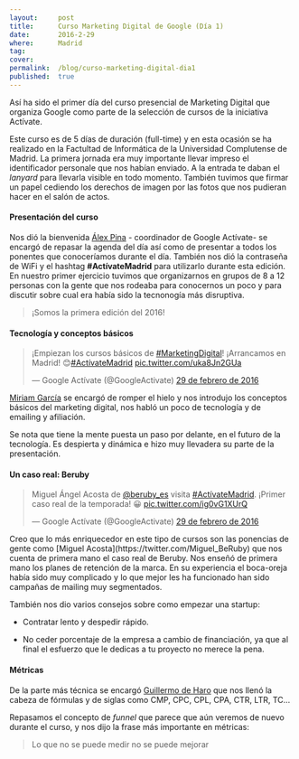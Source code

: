 ```yaml
---
layout:     post
title:      Curso Marketing Digital de Google (Día 1)
date:       2016-2-29
where:      Madrid
tag:        
cover:      
permalink:  /blog/curso-marketing-digital-dia1
published:  true
---
```


Así ha sido el primer día del curso presencial de Marketing Digital que organiza Google como parte de la selección de cursos de la iniciativa Actívate.

Este curso es de 5 días de duración (full-time) y en esta ocasión se ha realizado en la Factultad de Informática de la Universidad Complutense de Madrid.
La primera jornada era muy importante llevar impreso el identificador personale que nos habían enviado. A la entrada te daban el *lanyard* para llevarla visible en todo momento. También tuvimos que firmar un papel cediendo los derechos de imagen por las fotos que nos pudieran hacer en el salón de actos.

#### Presentación del curso

Nos dió la bienvenida [Álex Pina](https://twitter.com/pina089) - coordinador de Google Actívate- se encargó de repasar la agenda del día así como de presentar a todos los ponentes que conoceríamos durante el día. También nos dió la contraseña de WiFi y el hashtag **#ActívateMadrid** para utilizarlo durante esta edición. En nuestro primer ejercicio tuvimos que organizarnos en grupos de 8 a 12 personas con la gente que nos rodeaba para conocernos un poco y para discutir sobre cual era había sido la tecnonogía más disruptiva.

> ¡Somos la primera edición del 2016!

#### Tecnología y conceptos básicos

<blockquote class="twitter-tweet tw-align-center" data-lang="es"><p lang="es" dir="ltr">¡Empiezan los cursos básicos de <a href="https://twitter.com/hashtag/MarketingDigital?src=hash">#MarketingDigital</a>! ¡Arrancamos en Madrid! 😊<a href="https://twitter.com/hashtag/Act%C3%ADvateMadrid?src=hash">#ActívateMadrid</a> <a href="https://t.co/uka8Jn2GUa">pic.twitter.com/uka8Jn2GUa</a></p>&mdash; Google Actívate (@GoogleActivate) <a href="https://twitter.com/GoogleActivate/status/704264713752997888">29 de febrero de 2016</a></blockquote>
<script async src="//platform.twitter.com/widgets.js" charset="utf-8"></script>

[Miriam García](https://twitter.com/MiriamGArmesto)
se encargó de romper el hielo y nos introdujo los conceptos básicos del marketing digital, nos habló un poco de tecnología y de emailing y afiliación.

Se nota que tiene la mente puesta un paso por delante, en el futuro de la tecnología. Es despierta y dinámica e hizo muy llevadera su parte de la presentación.

#### Un caso real: Beruby
<blockquote class="twitter-tweet tw-align-center" data-lang="es"><p lang="es" dir="ltr">Miguel Ángel Acosta de <a href="https://twitter.com/beruby_es">@beruby_es</a> visita <a href="https://twitter.com/hashtag/Act%C3%ADvateMadrid?src=hash">#ActívateMadrid</a>. ¡Primer caso real de la temporada! 😀 <a href="https://t.co/ig0vG1XUrQ">pic.twitter.com/ig0vG1XUrQ</a></p>&mdash; Google Actívate (@GoogleActivate) <a href="https://twitter.com/GoogleActivate/status/704318263833059328">29 de febrero de 2016</a></blockquote>
<script async src="//platform.twitter.com/widgets.js" charset="utf-8"></script>
Creo que lo más enriquecedor en este tipo de cursos son las ponencias de gente como
[Miguel Acosta](https://twitter.com/Miguel_BeRuby) que nos cuenta de primera mano el caso real de Beruby. Nos enseñó de primera mano los planes de retención de la marca. En su experiencia el boca-oreja había sido muy complicado y lo que mejor les ha funcionado han sido campañas de mailing muy segmentados.

También nos dio varios consejos sobre como empezar una startup:

- Contratar lento y despedir rápido.

- No ceder porcentaje de la empresa a cambio de financiación, ya que al final el esfuerzo que le dedicas a tu proyecto no merece la pena.

#### Métricas
De la parte más técnica se encargó
[Guillermo de Haro](https://twitter.com/GuillermoDeHaro)
que nos llenó la cabeza de fórmulas y de siglas como CMP, CPC, CPL, CPA, CTR, LTR, TC...

Repasamos el concepto de *funnel* que parece que aún veremos de nuevo durante el curso, y nos dijo la frase más importante en métricas:

>Lo que no se puede medir no se puede mejorar
